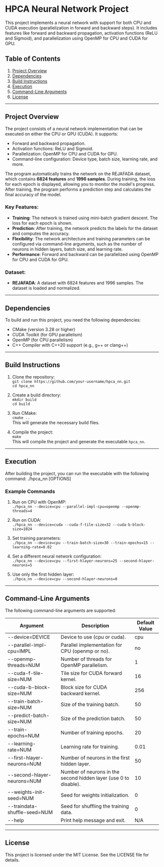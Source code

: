 # HPCA Neural Network Project

This project implements a neural network with support for both CPU and CUDA execution (parallelization in forward and backward steps). It includes features like forward and backward propagation, activation functions (ReLU and Sigmoid), and parallelization using OpenMP for CPU and CUDA for GPU.

## Table of Contents
1. [Project Overview](#project-overview)
2. [Dependencies](#dependencies)
3. [Build Instructions](#build-instructions)
4. [Execution](#execution)
5. [Command-Line Arguments](#command-line-arguments)
7. [License](#license)

---
## Project Overview

The project consists of a neural network implementation that can be executed on either the CPU or GPU (CUDA). It supports:
- Forward and backward propagation.
- Activation functions: ReLU and Sigmoid.
- Parallelization: OpenMP for CPU and CUDA for GPU.
- Command-line configuration: Device type, batch size, learning rate, and more.

The program automatically trains the network on the REJAFADA dataset, which contains **6824 features** and **1996 samples**. During training, the loss for each epoch is displayed, allowing you to monitor the model's progress. After training, the program performs a prediction step and calculates the final accuracy of the model.

### Key Features:
- **Training**: The network is trained using mini-batch gradient descent. The loss for each epoch is shown.
- **Prediction**: After training, the network predicts the labels for the dataset and computes the accuracy.
- **Flexibility**: The network architecture and training parameters can be configured via command-line arguments, such as the number of neurons in hidden layers, batch size, and learning rate.
- **Performance**: Forward and backward can be parallelized using OpenMP for CPU and CUDA for GPU.

### Dataset:
- **REJAFADA**: A dataset with 6824 features and 1996 samples. The dataset is loaded and normalized.
---

## Dependencies

To build and run this project, you need the following dependencies:
- CMake (version 3.28 or higher)
- CUDA Toolkit (for GPU parallelism)
- OpenMP (for CPU parallelism)
- C++ Compiler with C++20 support (e.g., g++ or clang++)

---

## Build Instructions

1. Clone the repository:  
   `git clone https://github.com/your-username/hpca_nn.git`  
   `cd hpca_nn`

2. Create a build directory:  
   `mkdir build`  
   `cd build`

3. Run CMake:  
   `cmake ..`  
   This will generate the necessary build files.

4. Compile the project:  
   `make`  
   This will compile the project and generate the executable `hpca_nn`.

---

## Execution

After building the project, you can run the executable with the following command:
./hpca_nn [OPTIONS]

### Example Commands

1. Run on CPU with OpenMP:  
   `./hpca_nn --device=cpu --parallel-impl-cpu=openmp --openmp-threads=4`

2. Run on CUDA:  
   `./hpca_nn --device=cuda --cuda-f-tile-size=32 --cuda-b-block-size=1024`

3. Set training parameters:  
   `./hpca_nn --device=cpu --train-batch-size=30 --train-epochs=15 --learning-rate=0.02`

4. Set a different neural network configuration:  
   `./hpca_nn --device=cpu --first-hlayer-neurons=25 --second-hlayer-neurons=5`

5. Use only the first hidden layer:  
   `./hpca_nn --device=cpu --second-hlayer-neurons=0`

---

## Command-Line Arguments

The following command-line arguments are supported:

| Argument                        | Description                                                                 | Default Value |
|---------------------------------|-----------------------------------------------------------------------------|---------------|
| --device=DEVICE               | Device to use (cpu or cuda).                                            | cpu         |
| --parallel-impl-cpu=IMPL      | Parallel implementation for CPU (openmp or no).                        | no          |
| --openmp-threads=NUM          | Number of threads for OpenMP parallelism.                                   | 1           |
| --cuda-f-tile-size=NUM        | Tile size for CUDA forward kernel.                                          | 16          |
| --cuda-b-block-size=NUM       | Block size for CUDA backward kernel.                                        | 256         |
| --train-batch-size=NUM        | Size of the training batch.                                                 | 50          |
| --predict-batch-size=NUM      | Size of the prediction batch.                                               | 50          |
| --train-epochs=NUM            | Number of training epochs.                                                  | 20          |
| --learning-rate=NUM           | Learning rate for training.                                                 | 0.01        |
| --first-hlayer-neurons=NUM    | Number of neurons in the first hidden layer.                                | 50          |
| --second-hlayer-neurons=NUM   | Number of neurons in the second hidden layer (use 0 to disable).          | 10          |
| --weights-init-seed=NUM       | Seed for weights initialization.                                            | 0           |
| --traindata-shuffle-seed=NUM  | Seed for shuffling the training data.                                       | 0           |
| --help                        | Print help message and exit.                                                | N/A           |

---

## License

This project is licensed under the MIT License. See the LICENSE file for details.
